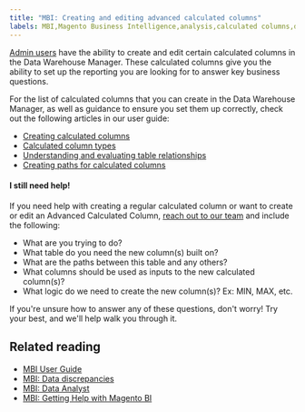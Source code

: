 ```yaml
---
title: "MBI: Creating and editing advanced calculated columns"
labels: MBI,Magento Business Intelligence,analysis,calculated columns,data,data discrepancies,database,how to,reports,Adobe Commerce
---
```


 [Admin users](https://support.magento.com/hc/en-us/articles/360016731291) have the ability to create and edit certain calculated columns in the Data Warehouse Manager. These calculated columns give you the ability to set up the reporting you are looking for to answer key business questions.

For the list of calculated columns that you can create in the Data Warehouse Manager, as well as guidance to ensure you set them up correctly, check out the following articles in our user guide:

* [Creating calculated columns](https://docs.magento.com/mbi/data-analyst/data-warehouse-mgr/creating-calculated-columns.html)
* [Calculated column types](https://docs.magento.com/mbi/data-analyst/data-warehouse-mgr/calc-column-types.html)
* [Understanding and evaluating table relationships](https://docs.magento.com/mbi/data-analyst/data-warehouse-mgr/table-relationships.html)
* [Creating paths for calculated columns](https://docs.magento.com/mbi/data-analyst/data-warehouse-mgr/create-paths-calc-columns.html)

#### I still need help!

If you need help with creating a regular calculated column or want to create or edit an Advanced Calculated Column, [reach out to our team](https://support.magento.com/hc/en-us/articles/360000913794#submit-ticket) and include the following:

* What are you trying to do?
* What table do you need the new column(s) built on?
* What are the paths between this table and any others?
* What columns should be used as inputs to the new calculated column(s)?
* What logic do we need to create the new column(s)? Ex: MIN, MAX, etc.

If you're unsure how to answer any of these questions, don't worry! Try your best, and we'll help walk you through it.

## Related reading

* [MBI User Guide](https://docs.magento.com/mbi)
* [MBI: Data discrepancies](https://support.magento.com/hc/en-us/articles/360016505312)
* [MBI: Data Analyst](https://docs.magento.com/mbi/data-analyst.html)
* [MBI: Getting Help with Magento BI](https://docs.magento.com/mbi/getting-started/support.html)
